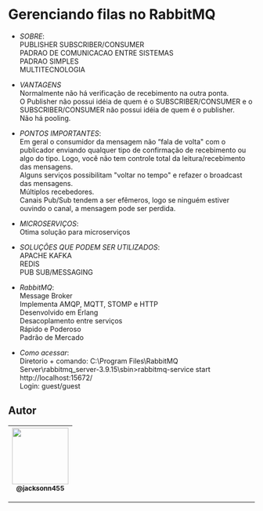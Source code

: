 Gerenciando filas no RabbitMQ
===============================================
- *SOBRE*: <br>
PUBLISHER SUBSCRIBER/CONSUMER <br>
PADRAO DE COMUNICACAO ENTRE SISTEMAS <br>
PADRAO SIMPLES <br>
MULTITECNOLOGIA <br>

- *VANTAGENS* <br>
Normalmente não há verificação de recebimento na outra ponta. <br>
O Publisher não possui idéia de quem é o SUBSCRIBER/CONSUMER e o SUBSCRIBER/CONSUMER não possui idéia de quem é o publisher. <br>
Não há pooling. <br>

- *PONTOS IMPORTANTES*: <br>
Em geral o consumidor da mensagem não “fala de volta" com o publicador enviando qualquer tipo de
confirmação de recebimento ou algo do tipo. Logo, você não tem controle total da leitura/recebimento
das mensagens.  <br>
Alguns serviços possibilitam "voltar no tempo" e refazer o broadcast das mensagens.  <br>
Múltiplos recebedores.  <br>
Canais Pub/Sub tendem a ser efêmeros, logo se ninguém estiver ouvindo o canal, a mensagem pode
ser perdida. <br>

- *MICROSERVIÇOS*: <br>
Otima solução para microserviços <br>

- *SOLUÇÕES QUE PODEM SER UTILIZADOS*: <br>
APACHE KAFKA <br>
REDIS <br>
PUB SUB/MESSAGING <br>

- *RabbitMQ*: <br>
Message Broker <br>
Implementa AMQP, MQTT, STOMP e HTTP <br>
Desenvolvido em Erlang <br>
Desacoplamento entre serviços <br>
Rápido e Poderoso <br>
Padrão de Mercado <br>

- *Como acessar*: <br>
Diretorio + comando: C:\Program Files\RabbitMQ Server\rabbitmq_server-3.9.15\sbin>rabbitmq-service start <br>
http://localhost:15672/ <br>
Login: guest/guest <br>

## Autor
 | [<img src="https://avatars1.githubusercontent.com/u/46221221?s=460&u=0d161e390cdad66e925f3d52cece6c3e65a23eb2&v=4" width=115><br><sub>@jacksonn455</sub>](https://github.com/jacksonn455) |
  | :---: |

--------------------
